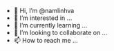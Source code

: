 - 👋 Hi, I’m @namlinhva
- 👀 I’m interested in ...
- 🌱 I’m currently learning ...
- 💞️ I’m looking to collaborate on ...
- 📫 How to reach me ...

<!---
namlinhva/namlinhva is a ✨ special ✨ repository because its `README.md` (this file) appears on your GitHub profile.
You can click the Preview link to take a look at your changes.
--->
